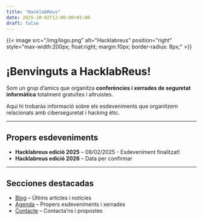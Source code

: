 ```yaml
---
title: "HacklabReus"
date: 2025-10-02T12:00:00+01:00
draft: false
---
```


{{< image src="/img/logo.png" alt="Hacklabreus" position="right" style="max-width:200px; float:right; margin:10px; border-radius: 8px;" >}}
# ¡Benvinguts a HacklabReus!
Som un grup d’amics que organitza **conferències i xerrades de seguretat informàtica** totalment gratuïtes i altruistes. 

Aquí hi trobaràs informació sobre els esdeveniments que organitzem relacionats amb ciberseguretat i hacking ètic.

---

## Propers esdeveniments

- **Hacklabreus edició 2025** – 08/02/2025 - Esdeveniment finalitzat!
- **Hacklabreus edició 2026** – Data per confirmar

---

## Secciones destacadas

- [Blog](/posts/) – Últims articles i notícies  
- [Agenda](/agenda/) – Propers esdeveniments i xerrades  
- [Contacte](/contact/) – Contacta’ns i propostes

